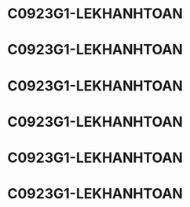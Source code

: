 # C0923G1-LEKHANHTOAN
# C0923G1-LEKHANHTOAN
# C0923G1-LEKHANHTOAN
# C0923G1-LEKHANHTOAN
# C0923G1-LEKHANHTOAN
# C0923G1-LEKHANHTOAN

